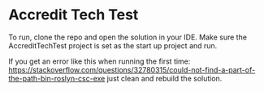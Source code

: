 # Accredit Tech Test
To run, clone the repo and open the solution in your IDE. Make sure the AccreditTechTest project is set as the start up project and run.

If you get an error like this when running the first time: https://stackoverflow.com/questions/32780315/could-not-find-a-part-of-the-path-bin-roslyn-csc-exe
just clean and rebuild the solution. 
